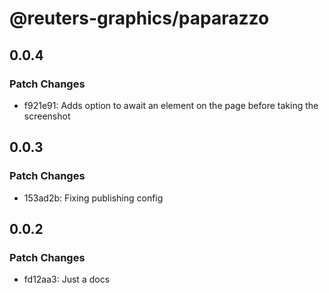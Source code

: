 # @reuters-graphics/paparazzo

## 0.0.4

### Patch Changes

- f921e91: Adds option to await an element on the page before taking the screenshot

## 0.0.3

### Patch Changes

- 153ad2b: Fixing publishing config

## 0.0.2

### Patch Changes

- fd12aa3: Just a docs
